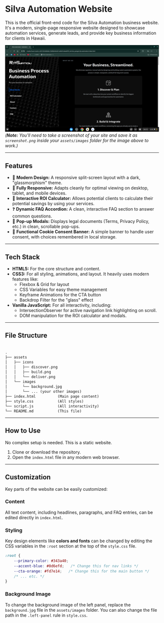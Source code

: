 # Silva Automation Website

This is the official front-end code for the Silva Automation business website. It's a modern, single-page responsive website designed to showcase automation services, generate leads, and provide key business information for clients in Hawaii.

![Silva Automation Website Screenshot](assets/images/screenshot.png)
*(**Note:** You'll need to take a screenshot of your site and save it as `screenshot.png` inside your `assets/images` folder for the image above to work.)*

---

## Features

-   🎨 **Modern Design:** A responsive split-screen layout with a dark, "glassmorphism" theme.
-   📱 **Fully Responsive:** Adapts cleanly for optimal viewing on desktop, tablet, and mobile devices.
-   🧮 **Interactive ROI Calculator:** Allows potential clients to calculate their potential savings by using your services.
-   ❓ **Dynamic FAQ Accordion:** A clean, interactive FAQ section to answer common questions.
-   📜 **Pop-up Modals:** Displays legal documents (Terms, Privacy Policy, etc.) in clean, scrollable pop-ups.
-   🍪 **Functional Cookie Consent Banner:** A simple banner to handle user consent, with choices remembered in local storage.

---

## Tech Stack

-   **HTML5:** For the core structure and content.
-   **CSS3:** For all styling, animations, and layout. It heavily uses modern features like:
    -   Flexbox & Grid for layout
    -   CSS Variables for easy theme management
    -   Keyframe Animations for the CTA button
    -   Backdrop Filter for the "glass" effect
-   **Vanilla JavaScript:** For all interactivity, including:
    -   IntersectionObserver for active navigation link highlighting on scroll.
    -   DOM manipulation for the ROI calculator and modals.

---

## File Structure

```

.
├── assets
│   ├── icons
│   │   ├── discover.png
│   │   ├── build.png
│   │   └── deliver.png
│   └── images
│       └── background.jpg
│       └── ... (your other images)
├── index.html          (Main page content)
├── style.css           (All styles)
└── script.js           (All interactivity)
└── README.md           (This file)

````

---

## How to Use

No complex setup is needed. This is a static website.

1.  Clone or download the repository.
2.  Open the `index.html` file in any modern web browser.

---

## Customization

Key parts of the website can be easily customized:

### Content
All text content, including headlines, paragraphs, and FAQ entries, can be edited directly in `index.html`.

### Styling
Key design elements like **colors and fonts** can be changed by editing the CSS variables in the `:root` section at the top of the `style.css` file.

```css
:root {
    --primary-color: #343a40; 
    --accent-blue: #0d6efd;   /* Change this for nav links */
    --cta-orange: #fd7e14;   /* Change this for the main button */
    /* ... etc. */
}
````

### Background Image

To change the background image of the left panel, replace the `background.jpg` file in the `assets/images` folder. You can also change the file path in the `.left-panel` rule in `style.css`.


